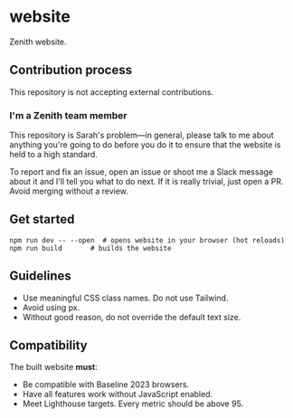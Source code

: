 # website
Zenith website.

## Contribution process
This repository is not accepting external contributions.

### I'm a Zenith team member
This repository is Sarah's problem—in general, please talk to me about anything you're going to do before you do it to ensure that the website is held to a high standard.

To report and fix an issue, open an issue or shoot me a Slack message about it and I'll tell you what to do next. If it is really trivial, just open a PR. Avoid merging without a review.

## Get started
```
npm run dev -- --open  # opens website in your browser (hot reloads)
npm run build       # builds the website
```

## Guidelines
- Use meaningful CSS class names. Do not use Tailwind.
- Avoid using px.
- Without good reason, do not override the default text size.

## Compatibility
The built website **must**:
- Be compatible with Baseline 2023 browsers.
- Have all features work without JavaScript enabled.
- Meet Lighthouse targets. Every metric should be above 95.
